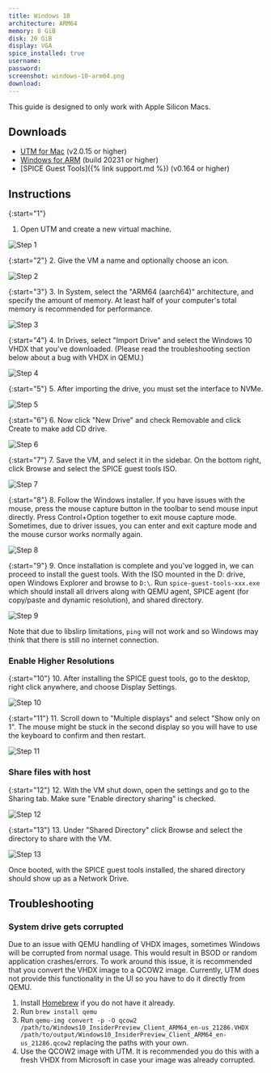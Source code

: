 ```yaml
---
title: Windows 10
architecture: ARM64
memory: 8 GiB
disk: 20 GiB
display: VGA
spice_installed: true
username:
password:
screenshot: windows-10-arm64.png
download: 
---
```


This guide is designed to only work with Apple Silicon Macs.

## Downloads

* [UTM for Mac](https://github.com/utmapp/UTM/releases) (v2.0.15 or higher)
* [Windows for ARM](https://www.microsoft.com/en-us/software-download/windowsinsiderpreviewARM64) (build 20231 or higher)
* [SPICE Guest Tools]({% link support.md %}) (v0.164 or higher)

## Instructions

{:start="1"}
1. Open UTM and create a new virtual machine.

![Step 1](/images/guides/windows_screen_1.png)

{:start="2"}
2. Give the VM a name and optionally choose an icon.

![Step 2](/images/guides/windows_screen_2.png)

{:start="3"}
3. In System, select the "ARM64 (aarch64)" architecture, and specify the amount of memory. At least half of your computer's total memory is recommended for performance.

![Step 3](/images/guides/windows_screen_3.png)

{:start="4"}
4. In Drives, select "Import Drive" and select the Windows 10 VHDX that you've downloaded. (Please read the troubleshooting section below about a bug with VHDX in QEMU.)

![Step 4](/images/guides/windows_screen_4.png)

{:start="5"}
5. After importing the drive, you must set the interface to NVMe.

![Step 5](/images/guides/windows_screen_5.png)

{:start="6"}
6. Now click "New Drive" and check Removable and click Create to make add CD drive.

![Step 6](/images/guides/windows_screen_6.png)

{:start="7"}
7. Save the VM, and select it in the sidebar. On the bottom right, click Browse and select the SPICE guest tools ISO.

![Step 7](/images/guides/windows_screen_7.png)

{:start="8"}
8. Follow the Windows installer. If you have issues with the mouse, press the mouse capture button in the toolbar to send mouse input directly. Press Control+Option together to exit mouse capture mode. Sometimes, due to driver issues, you can enter and exit capture mode and the mouse cursor works normally again.

![Step 8](/images/guides/windows_screen_8.png)

{:start="9"}
9. Once installation is complete and you've logged in, we can proceed to install the guest tools. With the ISO mounted in the D: drive, open Windows Explorer and browse to `D:\`. Run `spice-guest-tools-xxx.exe` which should install all drivers along with QEMU agent, SPICE agent (for copy/paste and dynamic resolution), and shared directory.

![Step 9](/images/guides/windows_screen_9.png)

Note that due to libslirp limitations, `ping` will not work and so Windows may think that there is still no internet connection.

### Enable Higher Resolutions

{:start="10"}
10. After installing the SPICE guest tools, go to the desktop, right click anywhere, and choose Display Settings.

![Step 10](/images/guides/windows_screen_10.png)

{:start="11"}
11. Scroll down to "Multiple displays" and select "Show only on 1". The mouse might be stuck in the second display so you will have to use the keyboard to confirm and then restart.

![Step 11](/images/guides/windows_screen_11.png)

### Share files with host

{:start="12"}
12. With the VM shut down, open the settings and go to the Sharing tab. Make sure "Enable directory sharing" is checked.

![Step 12](/images/guides/windows_screen_12.png)

{:start="13"}
13. Under "Shared Directory" click Browse and select the directory to share with the VM.

![Step 13](/images/guides/windows_screen_13.png)

Once booted, with the SPICE guest tools installed, the shared directory should show up as a Network Drive.

## Troubleshooting

### System drive gets corrupted

Due to an issue with QEMU handling of VHDX images, sometimes Windows will be corrupted from normal usage. This would result in BSOD or random application crashes/errors. To work around this issue, it is recommended that you convert the VHDX image to a QCOW2 image. Currently, UTM does not provide this functionality in the UI so you have to do it directly from QEMU.

1. Install [Homebrew](https://brew.sh) if you do not have it already.
2. Run `brew install qemu`
3. Run `qemu-img convert -p -O qcow2 /path/to/Windows10_InsiderPreview_Client_ARM64_en-us_21286.VHDX /path/to/output/Windows10_InsiderPreview_Client_ARM64_en-us_21286.qcow2` replacing the paths with your own.
4. Use the QCOW2 image with UTM. It is recommended you do this with a fresh VHDX from Microsoft in case your image was already corrupted.

